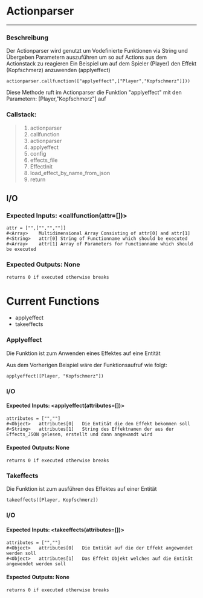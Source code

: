 # Actionparser

---

### Beschreibung

Der Actionparser wird genutzt um Vodefinierte Funktionen via String und Übergeben Parametern auszuführen um so auf Actions aus dem Actionstack zu reagieren
Ein Beispiel um auf dem Spieler (Player) den Effekt (Kopfschmerz) anzuwenden (applyeffect)

`actionparser.callfunction(["applyeffect",["Player","Kopfschmerz"]]))`

Diese Methode ruft im Actionparser die Funktion "applyeffect" mit den Parametern: [Player,"Kopfschmerz"] auf


### Callstack:

>1. actionparser
>2. callfunction
>3. actionparser
>4. applyeffect
>5. config
>6. effects_file
>7. EffectInit
>8. load_effect_by_name_from_json
>9. return


## I/O

### Expected Inputs: <callfunction(attr=[])>
    attr = ["",["","",""]]
    #<Array>    Multidimensional Array Consisting of attr[0] and attr[1]
    #<String>   attr[0] String of Functionname which should be executed
    #<Array>    attr[1] Array of Parameters for Functionname which should be executed

### Expected Outputs: None
    returns 0 if executed otherwise breaks



# Current Functions

- applyeffect
- takeeffects

### Applyeffect

Die Funktion ist zum Anwenden eines Effektes auf eine Entität

Aus dem Vorherigen Beispiel wäre der Funktionsaufruf wie folgt:

`applyeffect([Player, "Kopfschmerz"])`

### I/O

#### Expected Inputs: <applyeffect(attributes=[])>
    attributes = ["",""]
    #<Object>   attributes[0]   Die Entität die den Effekt bekommen soll
    #<String>   attributes[1]   String des Effektnamen der aus der Effects_JSON gelesen, erstellt und dann angewandt wird

#### Expected Outputs: None
    returns 0 if executed otherwise breaks


### Takeffects

Die Funktion ist zum ausführen des Effektes auf einer Entität

`takeeffects([Player, Kopfschmerz])`

### I/O

#### Expected Inputs: <takeeffects(attributes=[])>
    attributes = ["",""]
    #<Object>   attributes[0]   Die Entität auf die der Effekt angewendet werden soll
    #<Object>   attributes[1]   Das Effekt Objekt welches auf die Entität angewendet werden soll

#### Expected Outputs: None
    returns 0 if executed otherwise breaks
